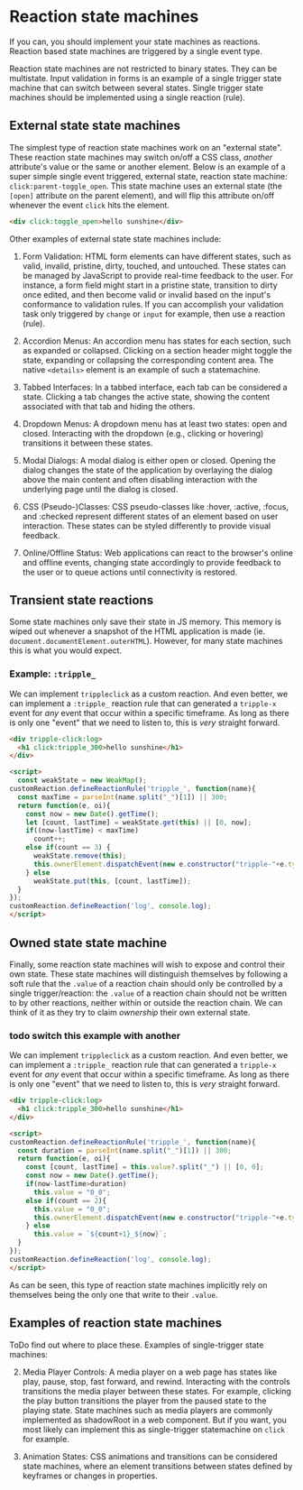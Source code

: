 # Reaction state machines

If you can, you should implement your state machines as reactions. Reaction based state machines are triggered by a single event type.

Reaction state machines are not restricted to binary states. They can be multistate. Input validation in forms is an example of a single trigger state machine that can switch between several states. Single trigger state machines should be implemented using a single reaction (rule).

## External state state machines

The simplest type of reaction state machines work on an "external state". These reaction state machines may switch on/off a CSS class, *another* attribute's value or the same or another element. Below is an example of a super simple single event triggered, external state, reaction state machine: `click:parent-toggle_open`. This state machine uses an external state (the `[open]` attribute on the parent element), and will flip this attribute on/off whenever the event `click` hits the element.

```html
<div click:toggle_open>hello sunshine</div>
```

Other examples of external state state machines include:

1. Form Validation: HTML form elements can have different states, such as valid, invalid, pristine, dirty, touched, and untouched. These states can be managed by JavaScript to provide real-time feedback to the user. For instance, a form field might start in a pristine state, transition to dirty once edited, and then become valid or invalid based on the input's conformance to validation rules. If you can accomplish your validation task only triggered by `change` or `input` for example, then use a reaction (rule).

3. Accordion Menus: An accordion menu has states for each section, such as expanded or collapsed. Clicking on a section header might toggle the state, expanding or collapsing the corresponding content area. The native `<details>` element is an example of such a statemachine. 

4. Tabbed Interfaces: In a tabbed interface, each tab can be considered a state. Clicking a tab changes the active state, showing the content associated with that tab and hiding the others.

5. Dropdown Menus: A dropdown menu has at least two states: open and closed. Interacting with the dropdown (e.g., clicking or hovering) transitions it between these states.

6. Modal Dialogs: A modal dialog is either open or closed. Opening the dialog changes the state of the application by overlaying the dialog above the main content and often disabling interaction with the underlying page until the dialog is closed.

7. CSS (Pseudo-)Classes: CSS pseudo-classes like :hover, :active, :focus, and :checked represent different states of an element based on user interaction. These states can be styled differently to provide visual feedback.

9. Online/Offline Status: Web applications can react to the browser's online and offline events, changing state accordingly to provide feedback to the user or to queue actions until connectivity is restored.

## Transient state reactions

Some state machines only save their state in JS memory. This memory is wiped out whenever a snapshot of the HTML application is made (ie. `document.documentElement.outerHTML`). However, for many state machines this is what you would expect.

### Example: `:tripple_`

We can implement `trippleclick` as a custom reaction. And even better, we can implement a `:tripple_` reaction rule that can generated a `tripple-x` event for *any* event that occur within a specific timeframe. As long as there is only one "event" that we need to listen to, this is *very* straight forward.

```html
<div tripple-click:log>
  <h1 click:tripple_300>hello sunshine</h1>
</div>

<script>
  const weakState = new WeakMap();
customReaction.defineReactionRule('tripple_', function(name){
  const maxTime = parseInt(name.split("_")[1]) || 300;
  return function(e, oi){
    const now = new Date().getTime();
    let [count, lastTime] = weakState.get(this) || [0, now];
    if((now-lastTime) < maxTime)
      count++;
    else if(count == 3) {
      weakState.remove(this);
      this.ownerElement.dispatchEvent(new e.constructor("tripple-"+e.type, e));
    } else 
      weakState.put(this, [count, lastTime]);
  }
});
customReaction.defineReaction('log', console.log);
</script>
```

## Owned state state machine

Finally, some reaction state machines will wish to expose and control their own state. These state machines will distinguish themselves by following a soft rule that the `.value` of a reaction chain should only be controlled by a single trigger/reaction: the `.value` of a reaction chain should not be written to by other reactions, neither within or outside the reaction chain. We can think of it as they try to claim *ownership* their own external state.

### todo switch this example with another 

We can implement `trippleclick` as a custom reaction. And even better, we can implement a `:tripple_` reaction rule that can generated a `tripple-x` event for *any* event that occur within a specific timeframe. As long as there is only one "event" that we need to listen to, this is *very* straight forward.

```html
<div tripple-click:log>
  <h1 click:tripple_300>hello sunshine</h1>
</div>

<script>
customReaction.defineReactionRule('tripple_', function(name){
  const duration = parseInt(name.split("_")[1]) || 300;
  return function(e, oi){
    const [count, lastTime] = this.value?.split("_") || [0, 0];
    const now = new Date().getTime();
    if(now-lastTime>duration)
      this.value = "0_0";
    else if(count == 2){
      this.value = "0_0";
      this.ownerElement.dispatchEvent(new e.constructor("tripple-"+e.type, e));
    } else 
      this.value = `${count+1}_${now}`;
  }
});
customReaction.defineReaction('log', console.log);
</script>
```

As can be seen, this type of reaction state machines implicitly rely on themselves being the only one that write to their `.value`. 



## Examples of reaction state machines

ToDo find out where to place these.
Examples of single-trigger state machines:

2. Media Player Controls: A media player on a web page has states like play, pause, stop, fast forward, and rewind. Interacting with the controls transitions the media player between these states. For example, clicking the play button transitions the player from the paused state to the playing state. State machines such as media players are commonly implemented as shadowRoot in a web component. But if you want, you most likely can implement this as single-trigger statemachine on `click` for example. 


8. Animation States: CSS animations and transitions can be considered state machines, where an element transitions between states defined by keyframes or changes in properties.


